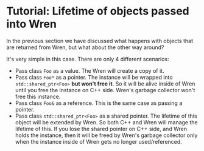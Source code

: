 # Tutorial: Lifetime of objects passed into Wren 

In the previous section we have discussed what happens with objects that are returned from Wren, but what about the other way around?

It's very simple in this case. There are only 4 different scenarios:

* Pass class `Foo` as a value. The Wren will create a copy of it. 
* Pass class `Foo*` as a pointer. The instance will be wrapped into `std::shared_ptr<Foo>` **but won't free it**. So it will be alive inside of Wren until you free the instance on C++ side. Wren's garbage collector won't free this instance.
* Pass class `Foo&` as a reference. This is the same case as passing a pointer.
* Pass class `std::shared_ptr<Foo>` as a shared pointer. The lifetime of this object will be extended by Wren. So both C++ and Wren will manage the lifetime of this. If you lose the shared pointer on C++ side, and Wren holds the instance, then it will be freed by Wren's garbage collector only when the instance inside of Wren gets no longer used/referenced.
